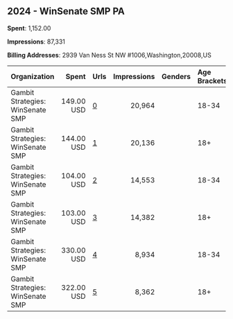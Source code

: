 ## 2024 - WinSenate SMP PA 
**Spent**: 1,152.00

**Impressions**: 87,331

**Billing Addresses**: 2939 Van Ness St NW #1006,Washington,20008,US

|Organization|Spent|Urls|Impressions|Genders|Age Brackets|Country Codes|
|:---|---:|:---|---:|:---|:---|:---|
|Gambit Strategies: WinSenate SMP|149.00 USD|[0](https://www.snap.com/political-ads/asset/cd06895c04737f92c0f6bc8c9fd46fecfb42fecafac01e3b07111117872f5377?mediaType=mp4)|20,964||18-34|united states|
|Gambit Strategies: WinSenate SMP|144.00 USD|[1](https://www.snap.com/political-ads/asset/cd06895c04737f92c0f6bc8c9fd46fecfb42fecafac01e3b07111117872f5377?mediaType=mp4)|20,136||18+|united states|
|Gambit Strategies: WinSenate SMP|104.00 USD|[2](https://www.snap.com/political-ads/asset/215867aba4f2930010bdd27594802673e7f21a970f4f15a30e5d5a02d44763fa?mediaType=png)|14,553||18-34|united states|
|Gambit Strategies: WinSenate SMP|103.00 USD|[3](https://www.snap.com/political-ads/asset/215867aba4f2930010bdd27594802673e7f21a970f4f15a30e5d5a02d44763fa?mediaType=png)|14,382||18+|united states|
|Gambit Strategies: WinSenate SMP|330.00 USD|[4](https://www.snap.com/political-ads/asset/abf4f3812de75fb08a3b2b8cfcedb3daec72f6d48a9a34d7fb6b7ec9782d3937?mediaType=mp4)|8,934||18-34|united states|
|Gambit Strategies: WinSenate SMP|322.00 USD|[5](https://www.snap.com/political-ads/asset/abf4f3812de75fb08a3b2b8cfcedb3daec72f6d48a9a34d7fb6b7ec9782d3937?mediaType=mp4)|8,362||18+|united states|
